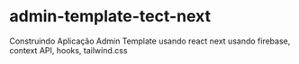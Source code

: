 # admin-template-tect-next
Construindo Aplicação Admin Template usando react next usando firebase, context API, hooks, tailwind.css
